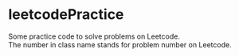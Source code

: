 # leetcodePractice
Some practice code to solve problems on Leetcode.  
The number in class name stands for problem number on Leetcode.
